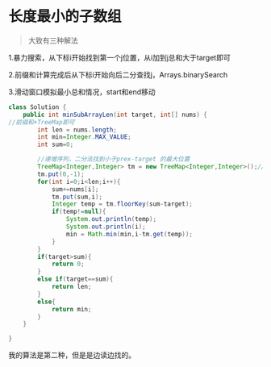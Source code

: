 # 长度最小的子数组

> 大致有三种解法

1.暴力搜索，从下标i开始找到第一个j位置，从i加到j总和大于target即可

2.前缀和计算完成后从下标i开始向后二分查找j，Arrays.binarySearch

3.滑动窗口模拟最小总和情况，start和end移动

```java
class Solution {
    public int minSubArrayLen(int target, int[] nums) {
//前缀和+TreeMap即可
        int len = nums.length;
        int min=Integer.MAX_VALUE;
        int sum=0;

        //递增序列，二分法找到小于prex-target 的最大位置
        TreeMap<Integer,Integer> tm = new TreeMap<Integer,Integer>();//前面的是value，后面的是pos
        tm.put(0,-1);
        for(int i=0;i<len;i++){
            sum+=nums[i];
            tm.put(sum,i);
            Integer temp = tm.floorKey(sum-target);
            if(temp!=null){
                System.out.println(temp);
                System.out.println(i);
                min = Math.min(min,i-tm.get(temp));
            }
        }
        if(target>sum){
            return 0;
        }
        else if(target==sum){
            return len;
        }
        else{
            return min;
        }
    }

}
```

我的算法是第二种，但是是边读边找的。